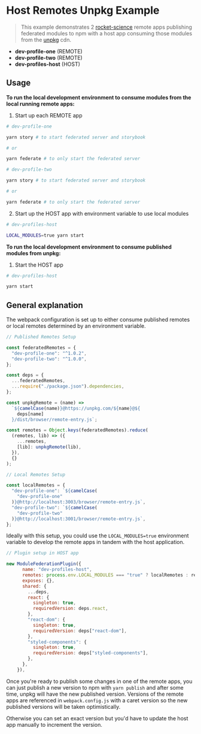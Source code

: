 # Host Remotes Unpkg Example

> This example demonstrates 2 [rocket-science](https://github.com/rocket-science-core/rocket-science) remote apps publishing federated modules to npm with a host app consuming those modules from the [unpkg](https://unpkg.com/) cdn.

- **dev-profile-one** (REMOTE)
- **dev-profile-two** (REMOTE)
- **dev-profiles-host** (HOST)

## Usage

**To run the local development environment to consume modules from the local running remote apps:**

1. Start up each REMOTE app

```bash
# dev-profile-one

yarn story # to start federated server and storybook

# or

yarn federate # to only start the federated server
```

```bash
# dev-profile-two

yarn story # to start federated server and storybook

# or

yarn federate # to only start the federated server
```

2. Start up the HOST app with environment variable to use local modules

```bash
# dev-profiles-host

LOCAL_MODULES=true yarn start
```

**To run the local development environment to consume published modules from unpkg:**

1. Start the HOST app

```bash
# dev-profiles-host

yarn start
```

## General explanation

The webpack configuration is set up to either consume published remotes or local remotes determined by an environment variable.

```js
// Published Remotes Setup

const federatedRemotes = {
  "dev-profile-one": "^1.0.2",
  "dev-profile-two": "^1.0.0",
};

const deps = {
  ...federatedRemotes,
  ...require("./package.json").dependencies,
};

const unpkgRemote = (name) =>
  `${camelCase(name)}@https://unpkg.com/${name}@${
    deps[name]
  }/dist/browser/remote-entry.js`;

const remotes = Object.keys(federatedRemotes).reduce(
  (remotes, lib) => ({
    ...remotes,
    [lib]: unpkgRemote(lib),
  }),
  {}
);
```

```js
// Local Remotes Setup

const localRemotes = {
  "dev-profile-one": `${camelCase(
    "dev-profile-one"
  )}@http://localhost:3003/browser/remote-entry.js`,
  "dev-profile-two": `${camelCase(
    "dev-profile-two"
  )}@http://localhost:3001/browser/remote-entry.js`,
};
```

Ideally with this setup, you could use the `LOCAL_MODULES=true` environment variable to develop the remote apps in tandem with the host application.

```js
// Plugin setup in HOST app

new ModuleFederationPlugin({
      name: "dev-profiles-host",
      remotes: process.env.LOCAL_MODULES === "true" ? localRemotes : remotes, // <-- which remotes to use
      exposes: {},
      shared: {
        ...deps,
        react: {
          singleton: true,
          requiredVersion: deps.react,
        },
        "react-dom": {
          singleton: true,
          requiredVersion: deps["react-dom"],
        },
        "styled-components": {
          singleton: true,
          requiredVersion: deps["styled-components"],
        },
      },
    }),
```

Once you're ready to publish some changes in one of the remote apps, you can just publish a new version to npm with `yarn publish` and after some time, unpkg will have the new published version. Versions of the remote apps are referenced in `webpack.config.js` with a caret version so the new published versions will be taken optimistically.

Otherwise you can set an exact version but you'd have to update the host app manually to increment the version.
